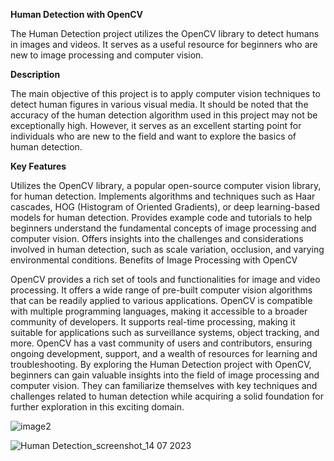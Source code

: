 ****Human Detection with OpenCV****

The Human Detection project utilizes the OpenCV library to detect humans in images and videos. It serves as a useful resource for beginners who are new to image processing and computer vision.

**Description**

The main objective of this project is to apply computer vision techniques to detect human figures in various visual media. It should be noted that the accuracy of the human detection algorithm used in this project may not be exceptionally high. However, it serves as an excellent starting point for individuals who are new to the field and want to explore the basics of human detection.

**Key Features**

Utilizes the OpenCV library, a popular open-source computer vision library, for human detection.
Implements algorithms and techniques such as Haar cascades, HOG (Histogram of Oriented Gradients), or deep learning-based models for human detection.
Provides example code and tutorials to help beginners understand the fundamental concepts of image processing and computer vision.
Offers insights into the challenges and considerations involved in human detection, such as scale variation, occlusion, and varying environmental conditions.
Benefits of Image Processing with OpenCV

OpenCV provides a rich set of tools and functionalities for image and video processing.
It offers a wide range of pre-built computer vision algorithms that can be readily applied to various applications.
OpenCV is compatible with multiple programming languages, making it accessible to a broader community of developers.
It supports real-time processing, making it suitable for applications such as surveillance systems, object tracking, and more.
OpenCV has a vast community of users and contributors, ensuring ongoing development, support, and a wealth of resources for learning and troubleshooting.
By exploring the Human Detection project with OpenCV, beginners can gain valuable insights into the field of image processing and computer vision. They can familiarize themselves with key techniques and challenges related to human detection while acquiring a solid foundation for further exploration in this exciting domain.


![image2](https://github.com/MohammadHoseinJafari/imageProcessing/assets/69847503/bed33a19-1c33-41e4-bae6-accc25da4b95)

![Human Detection_screenshot_14 07 2023](https://github.com/MohammadHoseinJafari/imageProcessing/assets/69847503/c140a69e-ba35-46b1-8c93-a940f921d433)
